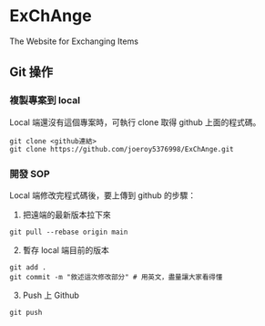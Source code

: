 # ExChAnge
The Website for Exchanging Items
## Git 操作
### 複製專案到 local
Local 端還沒有這個專案時，可執行 clone 取得 github 上面的程式碼。
```command line
git clone <github連結>
git clone https://github.com/joeroy5376998/ExChAnge.git
```
### 開發 SOP
Local 端修改完程式碼後，要上傳到 github 的步驟：
1. 把遠端的最新版本拉下來
```command line
git pull --rebase origin main
```
2. 暫存 local 端目前的版本
```command line
git add .
git commit -m "敘述這次修改部分" # 用英文，盡量讓大家看得懂
```
3. Push 上 Github
```command line
git push
```
